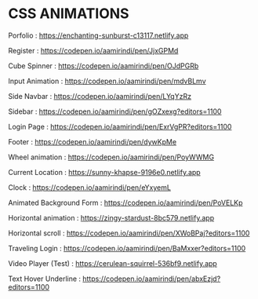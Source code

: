 # CSS ANIMATIONS

Porfolio : https://enchanting-sunburst-c13117.netlify.app

Register : https://codepen.io/aamirindi/pen/JjxGPMd

Cube Spinner : https://codepen.io/aamirindi/pen/OJdPGRb

Input Animation : https://codepen.io/aamirindi/pen/mdvBLmv

Side Navbar : https://codepen.io/aamirindi/pen/LYqYzRz

Sidebar : https://codepen.io/aamirindi/pen/gOZxexg?editors=1100

Login Page : https://codepen.io/aamirindi/pen/ExrVgPR?editors=1100

Footer : https://codepen.io/aamirindi/pen/dywKpMe

Wheel animation : https://codepen.io/aamirindi/pen/PoyWWMG

Current Location : https://sunny-khapse-9196e0.netlify.app

Clock : https://codepen.io/aamirindi/pen/eYxyemL

Animated Background Form : https://codepen.io/aamirindi/pen/PoVELKp

Horizontal animation : https://zingy-stardust-8bc579.netlify.app

Horizontal scroll : https://codepen.io/aamirindi/pen/XWoBPaj?editors=1100

Traveling Login : https://codepen.io/aamirindi/pen/BaMxxer?editors=1100

Video Player (Test) : https://cerulean-squirrel-536bf9.netlify.app

Text Hover Underline : https://codepen.io/aamirindi/pen/abxEzjd?editors=1100
